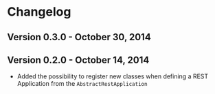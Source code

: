 # Changelog

## Version 0.3.0 - October 30, 2014

## Version 0.2.0 - October 14, 2014

- Added the possibility to register new classes when defining a REST Application from the `AbstractRestApplication`
